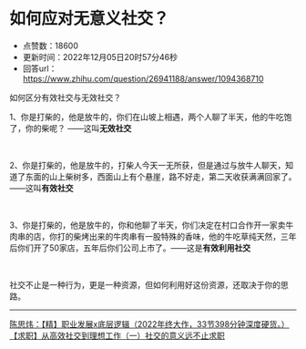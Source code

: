 # 如何应对无意义社交？
- 点赞数：18600
- 更新时间：2022年12月05日20时57分46秒
- 回答url：https://www.zhihu.com/question/26941188/answer/1094368710
<body>
 <p data-pid="zxKSQmgI">如何区分有效社交与无效社交？</p>
 <p data-pid="TIG5LpWS">1、你是打柴的，他是放牛的，你们在山坡上相遇，两个人聊了半天，他的牛吃饱了，你的柴呢？ ——这叫<b>无效社交</b></p>
 <p class="ztext-empty-paragraph"><br></p>
 <p data-pid="ylkiyvYb">2、你是打柴的，他是放牛的，打柴人今天一无所获，但是通过与放牛人聊天，知道了东面的山上柴树多，西面山上有个悬崖，路不好走，第二天收获满满回家了。——这叫<b>有效社交</b></p>
 <p class="ztext-empty-paragraph"><br></p>
 <p data-pid="AqMfPLWC">3、你是打柴的，他是放牛的，你和他聊了半天，你们决定在村口合作开一家卖牛肉串的店，你打的柴烤出来的牛肉串有一股特殊的香味，他的牛吃草纯天然，三年后你们开了50家店，五年后你们公司上市了。——这是<b>有效利用社交</b></p>
 <p class="ztext-empty-paragraph"><br></p>
 <p data-pid="-fD_yAVt">社交不止是一种行为，更是一种资源，但如何利用好这份资源，还取决于你的思路。</p>
 <hr><a href="https://zhuanlan.zhihu.com/p/580739833" data-draft-node="block" data-draft-type="link-card" data-image="https://pic3.zhimg.com/v2-8508e068910670aaf71661e17e0d6972_180x120.jpg" data-image-width="2212" data-image-height="1228" class="internal">陈思炜：【精】职业发展x底层逻辑（2022年终大作，33节398分钟深度硬货。）</a><a href="https://zhuanlan.zhihu.com/p/111857047" data-draft-node="block" data-draft-type="link-card" data-image="https://pic3.zhimg.com/v2-245744ddedde27e494be0a9cea8484f6_720w.jpg" data-entity-type="article" data-entity-data="null" class="internal">【求职】从高效社交到理想工作（一）社交的意义远不止求职</a><a data-draft-node="block" data-draft-type="mcn-link-card" data-mcn-id="1271229574789844992"></a>
 <p></p>
</body>